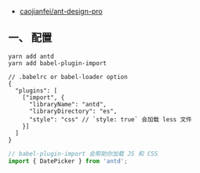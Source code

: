 
- [caojianfei/ant-design-pro](https://github.com/caojianfei/ant-design-pro)  

## 一、 配置
```
yarn add antd
yarn add babel-plugin-import
```
```
// .babelrc or babel-loader option
{
  "plugins": [
    ["import", {
      "libraryName": "antd",
      "libraryDirectory": "es",
      "style": "css" // `style: true` 会加载 less 文件
    }]
  ]
}
```
```js
// babel-plugin-import 会帮助你加载 JS 和 CSS
import { DatePicker } from 'antd';
```
